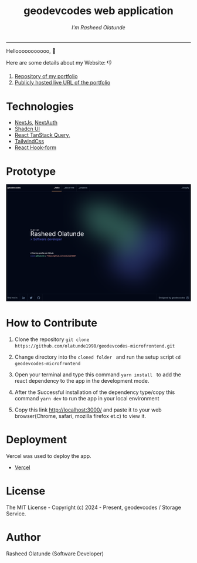 <div align="center">
<h1>geodevcodes web application</h1>
<h6><i>I'm Rasheed Olatunde</i></h6>
<hr />
</div>

Hellooooooooooo, 👋 

Here are some details about my Website: 👎

1.  [Repository of my portfolio](https://github.com/olatunde1998/geodevcodes-microfrontend)
2.  [Publicly hosted live URL of the portfolio](https://geodevcodes.vercel.app/)

# Technologies

- [NextJs,](https://nextjs.org/) [NextAuth](https://next-auth.js.org/)
- [Shadcn UI](https://ui.shadcn.com/)
- [React TanStack Query,](https://tanstack.com/query/latest)
- [TailwindCss](https://tailwindcss.com/)
- [React Hook-form](https://react-hook-form.com/)

# Prototype

![Minion](public/portfolio.png)

# How to Contribute

1. Clone the repository
   `git clone https://github.com/olatunde1998/geodevcodes-microfrontend.git`

2. Change directory into the `cloned folder ` and run the setup script
   `cd geodevcodes-microfrontend`

3. Open your terminal and type this command `yarn install ` to add the react dependency to the app in the development mode.

4. After the Successful installation of the dependency type/copy this command `yarn dev` to run the app in your local environment

5. Copy this link [http://localhost:3000/](http://localhost:3000/) and paste it to your web browser(Chrome, safari, mozilla firefox et.c) to view it.

# Deployment

Vercel was used to deploy the app.

- [Vercel](https://vercel.com/dashboard)

# License

The MIT License - Copyright (c) 2024 - Present, geodevcodes / Storage Service.

# Author

Rasheed Olatunde (Software Developer)
